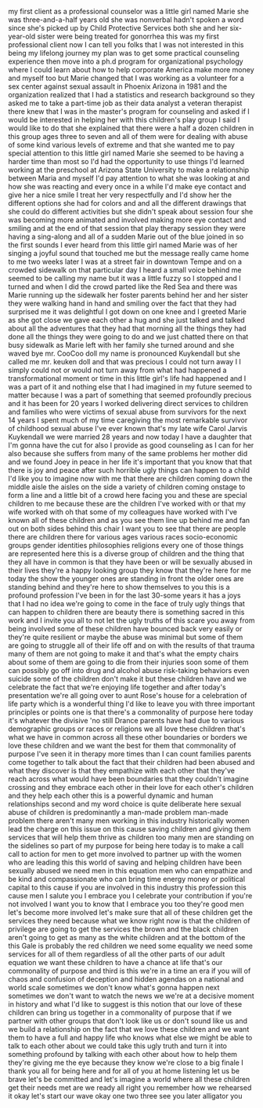 
my first client as a professional
counselor was a little girl named Marie
she was three-and-a-half years old she
was nonverbal hadn&#39;t spoken a word since
she&#39;s picked up by Child Protective
Services both she and her six-year-old
sister were being treated for gonorrhea
this was my first professional client
now I can tell you folks that I was not
interested in this being my lifelong
journey my plan was to get some
practical counseling experience then
move into a ph.d program for
organizational psychology where I could
learn about how to help corporate
America make more money and myself too
but Marie changed that I was working as
a volunteer for a sex center against
sexual assault in Phoenix Arizona in
1981 and the organization realized that
I had a statistics and research
background so they asked me to take a
part-time job as their data analyst a
veteran therapist there knew that I was
in the master&#39;s program for counseling
and asked if I would be interested in
helping her with this children&#39;s play
group I said I would like to do that she
explained that there were a half a dozen
children in this group ages three to
seven and all of them were for dealing
with abuse of some kind various levels
of extreme and that she wanted me to pay
special attention to this little girl
named Marie
she seemed to be having a harder time
than most so I&#39;d had the opportunity to
use things I&#39;d learned working at the
preschool at Arizona State University to
make a relationship between Maria and
myself I&#39;d pay attention to what she was
looking at and how she was reacting and
every once in a while I&#39;d make eye
contact and give her a nice smile I
treat her very respectfully and I&#39;d show
her the different options she had for
colors and and all the different
drawings that she could do different
activities but she didn&#39;t speak about
session four she was becoming more
animated and involved making more eye
contact and smiling and at the end of
that session that play therapy session
they were having a sing-along and all of
a sudden Marie out of the blue joined in
so the first sounds I ever heard from
this little girl named Marie was of her
singing a joyful sound that touched me
but the message really came home to me
two weeks later I was at a street fair
in downtown Tempe and on a crowded
sidewalk on that particular day I heard
a small voice behind me seemed to be
calling my name but it was a little
fuzzy so I stopped and I turned and when
I did the crowd parted like the Red Sea
and there was Marie running up the
sidewalk her foster parents behind her
and her sister they were walking hand in
hand and smiling over the fact that they
had surprised me it was delightful
I got down on one knee and I greeted
Marie as she got close we gave each
other a hug and she just talked and
talked about all the adventures that
they had that morning all the things
they had done all the things they were
going to do
and we just chatted there on that busy
sidewalk as Marie left with her family
she turned around and she waved bye mr.
CooCoo doll my name is pronounced
Kuykendall but she called me mr. keuken
doll and that was precious I could not
turn away I I simply could not or would
not turn away from what had happened a
transformational moment or time in this
little girl&#39;s life had happened and I
was a part of it and nothing else that I
had imagined in my future seemed to
matter because I was a part of something
that seemed profoundly precious and it
has been for 20 years I worked
delivering direct services to children
and families who were victims of sexual
abuse from survivors for the next 14
years I spent much of my time caregiving
the most remarkable survivor of
childhood sexual abuse I&#39;ve ever known
that&#39;s my late wife Carol Jarvis
Kuykendall we were married 28 years and
now today I have a daughter that I&#39;m
gonna have the cut for also I provide as
good counseling as I can for her also
because she suffers from many of the
same problems her mother did and we
found Joey in peace in her life it&#39;s
important that you know that that there
is joy and peace after such horrible
ugly things can happen to a child
I&#39;d like you to imagine now with me that
there are children coming down the
middle aisle the aisles on the side a
variety of children coming onstage to
form a line and a little bit of a crowd
here facing you and these are special
children to me because these are the
children I&#39;ve worked with or that my
wife worked with oh that some of my
colleagues have worked with I&#39;ve known
all of these children and as you see
them line up behind me and fan out on
both sides behind this chair I want you
to see that there are people there are
children there for various ages various
races socio-economic groups gender
identities philosophies religions every
one of those things are represented here
this is a diverse group of children and
the thing that they all have in common
is that they have been or will be
sexually abused in their lives they&#39;re a
happy looking group they know that
they&#39;re here for me today the show the
younger ones are standing in front the
older ones are standing behind and
they&#39;re here to show themselves to you
this is a profound profession I&#39;ve been
in for the last 30-some years it has a
joys that I had no idea we&#39;re going to
come in the face of truly ugly things
that can happen to children there are
beauty there is something sacred in this
work and I invite you all to not let the
ugly truths of this scare you away from
being involved
some of these children have bounced back
very easily or they&#39;re quite resilient
or maybe the abuse was minimal but some
of them are going to struggle all of
their life off and on with the results
of that trauma many of them are not
going to make it and that&#39;s what the
empty chairs about some of them are
going to die from their injuries soon
some of them can possibly go off into
drug and alcohol abuse risk-taking
behaviors even suicide some of the
children don&#39;t make it but these
children have and we celebrate the fact
that we&#39;re enjoying life together and
after today&#39;s presentation we&#39;re all
going over to aunt Rose&#39;s house for a
celebration of life party which is a
wonderful thing I&#39;d like to leave you
with three important principles or
points one is that there&#39;s a commonality
of purpose here today it&#39;s whatever the
divisive &#39;no still Drance parents have
had due to various demographic groups or
races or religions we all love these
children that&#39;s what we have in common
across all these other boundaries or
borders we love these children and we
want the best for them that commonality
of purpose I&#39;ve seen it in therapy more
times than I can count
families parents come together to talk
about the fact that their children had
been
abused and what they discover is that
they empathize with each other that
they&#39;ve reach across what would have
been boundaries that they couldn&#39;t
imagine crossing and they embrace each
other in their love for each other&#39;s
children and they help each other this
is a powerful dynamic and human
relationships second and my word choice
is quite deliberate here sexual abuse of
children is predominantly a man-made
problem man-made problem there aren&#39;t
many men working in this industry
historically women lead the charge on
this issue on this cause saving children
and giving them services that will help
them thrive as children too many men are
standing on the sidelines so part of my
purpose for being here today is to make
a call call to action for men to get
more involved to partner up with the
women who are leading this this world of
saving and helping children have been
sexually abused we need men in this
equation men who can empathize and be
kind and compassionate who can bring
time energy money or political capital
to this cause if you are involved in
this industry this profession this cause
men I salute you I embrace you I
celebrate your contribution if you&#39;re
not involved I want you to know that I
embrace you too they&#39;re good men let&#39;s
become more involved let&#39;s make sure
that all of these children get the
services they need because what we know
right now is
that the children of privilege are going
to get the services the brown and the
black children aren&#39;t going to get as
many as the white children and at the
bottom of the this Gale is probably the
red children we need some equality we
need some services for all of them
regardless of all the other parts of our
adult equation we want these children to
have a chance at life
that&#39;s our commonality of purpose and
third is this we&#39;re in a time an era if
you will of chaos and confusion of
deception and hidden agendas on a
national and world scale sometimes we
don&#39;t know what&#39;s gonna happen next
sometimes we don&#39;t want to watch the
news we we&#39;re at a decisive moment in
history and what I&#39;d like to suggest is
this notion that our love of these
children can bring us together in a
commonality of purpose that if we
partner with other groups that don&#39;t
look like us or don&#39;t sound like us and
we build a relationship on the fact that
we love these children and we want them
to have a full and happy life
who knows what else we might be able to
talk to each other about we could take
this ugly truth and turn it into
something profound by talking with each
other about how to help them
they&#39;re giving me the eye because they
know we&#39;re close to a big finale
I thank you all for being here and for
all of you at home listening let us be
brave let&#39;s be committed and let&#39;s
imagine a world where all these children
get their needs met
are we ready all right you remember how
we rehearsed it okay let&#39;s start our
wave okay one two three
see you later alligator
you
